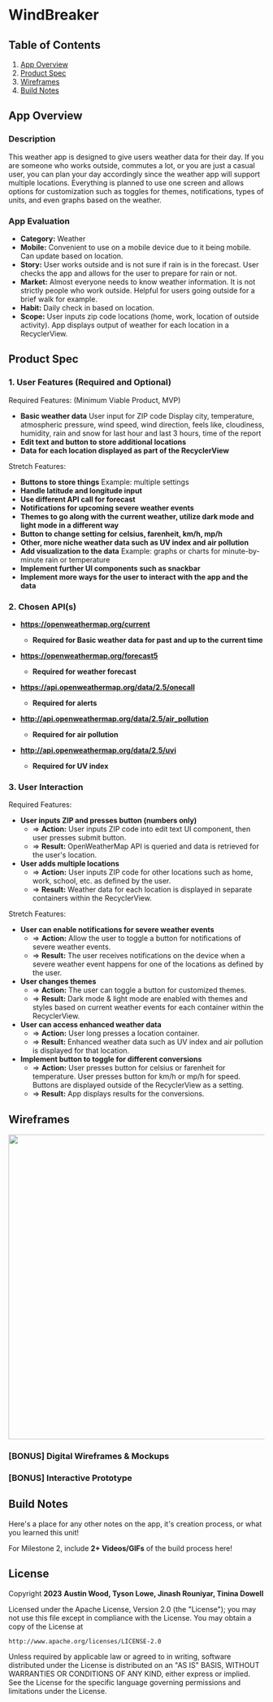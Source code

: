 # WindBreaker

## Table of Contents

1. [App Overview](#App-Overview)
1. [Product Spec](#Product-Spec)
1. [Wireframes](#Wireframes)
1. [Build Notes](#Build-Notes)

## App Overview

### Description 

This weather app is designed to give users weather data for their day. If you are someone who works outside, commutes a lot, or you are just a casual user, you can plan your day accordingly since the weather app will support multiple locations. Everything is planned to use one screen and allows options for customization such as toggles for themes, notifications, types of units, and even graphs based on the weather.

### App Evaluation

<!-- Evaluation of your app across the following attributes -->

- **Category:** Weather
- **Mobile:** Convenient to use on a mobile device due to it being mobile. Can update based on location.
- **Story:** User works outside and is not sure if rain is in the forecast. User checks the app and allows for the user to prepare for rain or not.
- **Market:** Almost everyone needs to know weather information. It is not strictly people who work outside. Helpful for users going outside for a brief walk for example.
- **Habit:** Daily check in based on location.
- **Scope:** User inputs zip code locations (home, work, location of outside activity). App displays output of weather for each location in a RecyclerView.

## Product Spec

### 1. User Features (Required and Optional)

Required Features:
(Minimum Viable Product, MVP)

- **Basic weather data**
User input for ZIP code
Display city, temperature, atmospheric pressure, wind speed, wind direction, feels like, cloudiness, humidity, rain and snow for last hour and last 3 hours, time of the report
- **Edit text and button to store additional locations**
- **Data for each location displayed as part of the RecyclerView**

Stretch Features:

- **Buttons to store things**
Example: multiple settings
- **Handle latitude and longitude input**
- **Use different API call for forecast**
- **Notifications for upcoming severe weather events**
- **Themes to go along with the current weather, utilize dark mode and light mode in a different way**
- **Button to change setting for celsius, farenheit, km/h, mp/h**
- **Other, more niche weather data such as UV index and air pollution**
- **Add visualization to the data**
Example: graphs or charts for minute-by-minute rain or temperature
- **Implement further UI components such as snackbar**
- **Implement more ways for the user to interact with the app and the data**

### 2. Chosen API(s)

- **https://openweathermap.org/current**
  - **Required for Basic weather data for past and up to the current time**

- **https://openweathermap.org/forecast5**
  - **Required for weather forecast**

- **https://api.openweathermap.org/data/2.5/onecall**
  - **Required for alerts**

- **http://api.openweathermap.org/data/2.5/air_pollution**
  - **Required for air pollution**

- **http://api.openweathermap.org/data/2.5/uvi**
  - **Required for UV index**

### 3. User Interaction

Required Features:

- **User inputs ZIP and presses button (numbers only)**
  - => **Action:** User inputs ZIP code into edit text UI component, then user presses submit button.
  - => **Result:** OpenWeatherMap API is queried and data is retrieved for the user's location.
- **User adds multiple locations**
  - => **Action:** User inputs ZIP code for other locations such as home, work, school, etc. as defined by the user.
  - => **Result:** Weather data for each location is displayed in separate containers within the RecyclerView.

Stretch Features:
- **User can enable notifications for severe weather events**
  - => **Action:** Allow the user to toggle a button for notifications of severe weather events.
  - => **Result:** The user receives notifications on the device when a severe weather event happens for one of the locations as defined by the user.
- **User changes themes**
  - => **Action:** The user can toggle a button for customized themes.
  - => **Result:** Dark mode & light mode are enabled with themes and styles based on current weather events for each container within the RecyclerView.
- **User can access enhanced weather data**
  - => **Action:** User long presses a location container.
  - => **Result:** Enhanced weather data such as UV index and air pollution is displayed for that location.
- **Implement button to toggle for different conversions**
  - => **Action:** User presses button for celsius or farenheit for temperature. User presses button for km/h or mp/h for speed. Buttons are displayed outside of the RecyclerView as a setting.
  - => **Result:** App displays results for the conversions.


## Wireframes

<!-- Add picture of your hand sketched wireframes in this section -->
<img src="https://i.imgur.com/0ABKMTN.jpg" width=600>

### [BONUS] Digital Wireframes & Mockups

### [BONUS] Interactive Prototype

## Build Notes

Here's a place for any other notes on the app, it's creation 
process, or what you learned this unit!  

For Milestone 2, include **2+ Videos/GIFs** of the build process here!

## License

Copyright **2023** **Austin Wood, Tyson Lowe, Jinash Rouniyar, Tinina Dowell**

Licensed under the Apache License, Version 2.0 (the "License");
you may not use this file except in compliance with the License.
You may obtain a copy of the License at

    http://www.apache.org/licenses/LICENSE-2.0

Unless required by applicable law or agreed to in writing, software
distributed under the License is distributed on an "AS IS" BASIS,
WITHOUT WARRANTIES OR CONDITIONS OF ANY KIND, either express or implied.
See the License for the specific language governing permissions and
limitations under the License.
